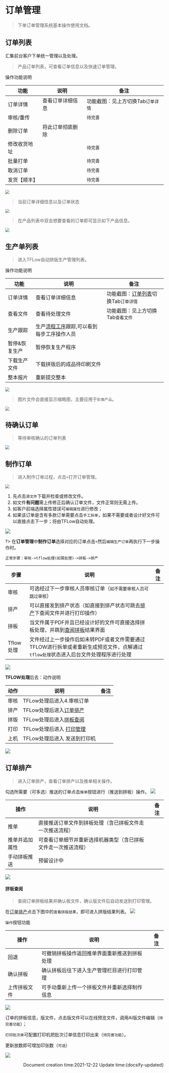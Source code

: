 # 订单管理

> 下单订单管理系统基本操作使用文档。

## 订单列表

汇集前台客户下单统一管理以及处理。

<!-- tabs:start -->

<!-- tab:订单列表 -->
> 产品订单列表，可查看订单信息以及快速订单管理。

操作功能说明

| 功能         | 说明             | 备注                              |
| ------------ | ---------------- | --------------------------------- |
| 订单详情     | 查看订单详细信息 | 功能截图：见上方切换Tab`订单详情` |
| 审核/重传    | | `待完善`                          |
| 删除订单     | 将此订单彻底删除 |                                   |
| 修改收货地址 |                  | `待完善`                          |
| 批量打单     |                  | `待完善`                          |
| 取消订单     |                  | `待完善`                          |
| 发货【顺丰】 |                  | `待完善`                          |

<img src="\zh-cn\images\OrderManagement\list01.png" style="zoom:80%;" />


<!-- tab: 订单详情 -->
> 当前订单详细信息以及订单状态

<img src="\zh-cn\images\OrderManagement\list02.png" style="zoom:80%;" />

<!-- tab:产品单信息 -->

>  在产品列表中双击想要查看的订单即可显示如下产品信息。

<img src="\zh-cn\images\OrderManagement\list04.png" style="zoom:80%;" />
<!-- tabs:end -->

## 生产单列表
> 进入TFLow自动拼版生产管理列表。
<!-- tabs:start -->

<!-- tab: 生产单列表 -->

操作功能说明

| 功能         | 说明             | 备注                              |
| ------------ | ---------------- | --------------------------------- |
| 订单详情     | 查看订单详细信息 | 功能截图：[订单列表](/zh-cn/OrderManagement?id=订单列表)切换Tab`订单详情` |
| 查看文件    |  查看待处理文件  | 功能截图：见上方切换Tab`查看文件` |
| 生产跟踪     | 生产[流程工序](/zh-cn/ProductionManagement?id=生产工序列表)跟踪,可以看到每步工序操作人员 |                                   |
| 暂停&恢复生产 |  暂停恢复生产程序  |                       |
| 下载生产文件     | 下载拼版后的成品待印刷文件   |                     |
| 整本报片     |重新提交整本    |      |

<img src="\zh-cn\images\OrderManagement\list05.png" style="zoom:80%;" />


<!-- tab: 查看文件 -->
> 图片文件会直接显示缩略图，主要应用于`影像产品`。


<img src="\zh-cn\images\OrderManagement\list06.png" style="zoom:80%;" />


<!-- tabs:end -->

## 待确认订单

> 等待审核确认的订单列表

<img src="\zh-cn\images\OrderManagement\list07.png" style="zoom:80%;" />

## 制作订单

<!-- tabs:start -->

<!-- tab: 制作订单列表 -->
> 进入制作订单过程，点击`+`打开订单管理。
> 

<img src="/zh-cn/images/Topic/list28.png" style="zoom:80%;" />

<!-- tab: 编辑生产单 -->

1. 先点击`源文件`下载并检查或修改文件。
2. 如文件**有问题**需上传修正后确认订单文件，文件正常则无需上传。
3. 如客户前端选择属性错误可`编辑属性`进行修改；
4. 如果该订单是含有多款订单需要点击`手工拆单`，如果不需要或者设计好文件可以直接点击下一步；将由TFLow自动处理。

<img src="/zh-cn/images/Topic/list46.png" style="zoom:100%;" />

<!-- tab: 下一步操作 -->
?> 在**订单管理**中**制作订单**选择对应的订单点击`+`然后`编辑生产订单`再执行下一步操作时。

`正常步骤：审核->tflow处理(如需处理)->拼板->排产`

| 步骤      | 说明                                                         | 备注 |
| --------- | ------------------------------------------------------------ | ---- |
| 审核      | 可选经过下一步审核人员审核订单（`如不需要审核人员可跳过审核`） |      |
| 排产      | 可以直接发到排产状态（如直接到排产状态可跳去[排产](/zh-cn/TopicProductionOperationProcess?id=拼板查阅)下查阅文件并进行打印操作） |      |
| 拼板      | 当文件属于PDF并且已经设计好的文件可直接选择拼板处理，并跳到[查阅拼板](/zh-cn/OrderManagement?id=拼板查阅)结果界面 |      |
| Tflow处理 | 文件经过上一步操作后如未转PDF或者文件需要通过TFLOW进行拆单或者重新生成预览文件，点解通过`tflow处理`状态进入后台文件处理程序进行处理 |      |

<img src="/zh-cn/images/Topic/list47.png" style="zoom:100%;" />

**TFLOW处理**后去：动作说明

|  动作    |  说明  |  备注  |
| ---- | ---- | ---- |
| 审核  | TFLow处理后进入4.审核订单 |      |
|  排产 | TFLow处理后进入[订单排产](/zh-cn/QuickPrint-FromAddOrderToProduction?id=订单排产) |      |
|  拼版  | TFLow处理后进入[拼板查阅](/zh-cn/QuickPrint-FromAddOrderToProduction?id=拼板查阅) |      |
|  打印  | TFLow处理后进入 [打印管理](/zh-cn/QuickPrint-FromAddOrderToProduction?id=打印管理) |      |
|  上机  | TFLow处理后进入 发送到打印机 |      |

<img src="/zh-cn/images/Topic/list55.png" style="zoom:100%;" />

<!-- tabs:end -->

## 订单排产

> 进入订单排产，查看订单排产以及推单相关操作。

<!-- tabs:start -->
<!-- tab: 排产列表 -->
勾选所需要（可多选）推送的订单点击`推单`按钮进行（推送到拼板）操作。
<img src="/zh-cn/images/Topic/list31.png" style="zoom:100%;" />

<!-- tab: 推单操作 -->
| 操作           | 说明                                                         | 备注 |
| -------------- | ------------------------------------------------------------ | ---- |
| 推单           | 直接推送订单文件到拼板处理（含已拼板文件走一次推送流程）     |      |
| 推单并追加属性 | 可查看订单细节并重新选择机器类型（含已拼板文件走一次推送流程） |      |
| 手动拼板推送   | 预留设计中                                                   |      |

<img src="/zh-cn/images/Topic/list32.png" style="zoom:100%;" />

<!-- tabs:end -->


#### 拼板查阅
> 查阅订单拼板结果并确认板文件，确认版文件后自动发送到打印管理。

<!-- tabs:start -->
<!-- tab: 进入拼版结果 -->
在[订单排产](/zh-cn/OrderManagement?id=订单排产)点击下图中的`查看拼版结果`，即可进入拼版结果列表。
<img src="/zh-cn/images/Topic/list33.png" style="zoom:100%;" />
<!-- tab: 查看拼板结果 -->
`操作`按钮功能

| 操作         | 说明                                         | 备注 |
| ------------ | -------------------------------------------- | ---- |
| 回退         | 可撤销拼板操作返回推单界面重新推送到拼板处理 |      |
| 确认拼板     | 确认拼板后往下进入生产管理栏目进行打印管理   |      |
| 上传拼板文件 | 可手动重新上传一个拼板文件并重新选择制作信息 |      |

<img src="/zh-cn/images/Topic/list34.png" style="zoom:100%;" />

<!-- tab: 订单拼板信息 -->

订单的拼板信息，版文件，点击版文件可以在线预览文件，调用AI版文件编辑（`待完善功能`）；

`打印批次单`可配置打印机把批次订单信息打印出来（`待完善功能`）。

更新放数即可增加印张数（`可选`）

<img src="/zh-cn/images/Topic/list35.png" style="zoom:100%;" />
<!-- tabs:end -->


<p align="right">Document creation time:2021-12-22   Update time:{docsify-updated} </p> 